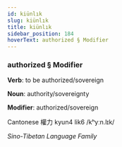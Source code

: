 ```yaml
---
id: kiünlık
slug: kiünlık
title: kiünlık
sidebar_position: 184
hoverText: authorized § Modifier
---
```


### authorized § Modifier

**Verb**: to be authorized/sovereign

**Noun**: authority/sovereignty

**Modifier**: authorized/sovereign

Cantonese 權力 kyun4 lik6 /kʰyːn.lɪk/

*Sino-Tibetan Language Family*